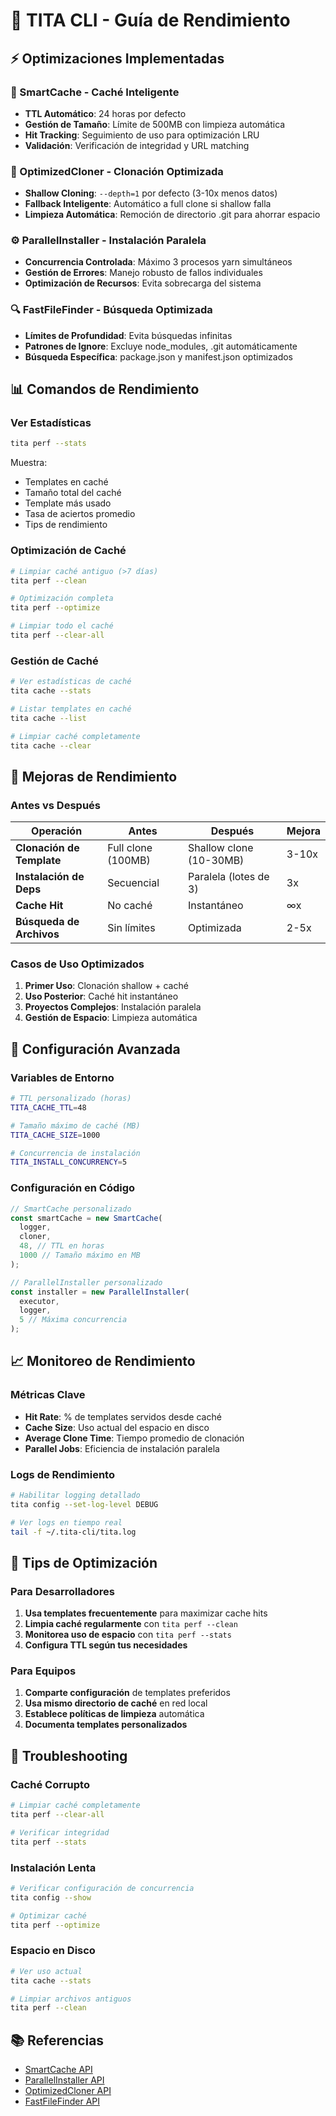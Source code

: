 # 🚀 TITA CLI - Guía de Rendimiento

## ⚡ Optimizaciones Implementadas

### 🧠 SmartCache - Caché Inteligente
- **TTL Automático**: 24 horas por defecto
- **Gestión de Tamaño**: Límite de 500MB con limpieza automática
- **Hit Tracking**: Seguimiento de uso para optimización LRU
- **Validación**: Verificación de integridad y URL matching

### 🔄 OptimizedCloner - Clonación Optimizada
- **Shallow Cloning**: `--depth=1` por defecto (3-10x menos datos)
- **Fallback Inteligente**: Automático a full clone si shallow falla
- **Limpieza Automática**: Remoción de directorio .git para ahorrar espacio

### ⚙️ ParallelInstaller - Instalación Paralela
- **Concurrencia Controlada**: Máximo 3 procesos yarn simultáneos
- **Gestión de Errores**: Manejo robusto de fallos individuales
- **Optimización de Recursos**: Evita sobrecarga del sistema

### 🔍 FastFileFinder - Búsqueda Optimizada
- **Límites de Profundidad**: Evita búsquedas infinitas
- **Patrones de Ignore**: Excluye node_modules, .git automáticamente
- **Búsqueda Específica**: package.json y manifest.json optimizados

## 📊 Comandos de Rendimiento

### Ver Estadísticas
```bash
tita perf --stats
```
Muestra:
- Templates en caché
- Tamaño total del caché
- Template más usado
- Tasa de aciertos promedio
- Tips de rendimiento

### Optimización de Caché
```bash
# Limpiar caché antiguo (>7 días)
tita perf --clean

# Optimización completa
tita perf --optimize

# Limpiar todo el caché
tita perf --clear-all
```

### Gestión de Caché
```bash
# Ver estadísticas de caché
tita cache --stats

# Listar templates en caché
tita cache --list

# Limpiar caché completamente
tita cache --clear
```

## 🎯 Mejoras de Rendimiento

### Antes vs Después

| Operación | Antes | Después | Mejora |
|-----------|-------|---------|--------|
| **Clonación de Template** | Full clone (100MB) | Shallow clone (10-30MB) | 3-10x |
| **Instalación de Deps** | Secuencial | Paralela (lotes de 3) | 3x |
| **Cache Hit** | No caché | Instantáneo | ∞x |
| **Búsqueda de Archivos** | Sin límites | Optimizada | 2-5x |

### Casos de Uso Optimizados

1. **Primer Uso**: Clonación shallow + caché
2. **Uso Posterior**: Caché hit instantáneo
3. **Proyectos Complejos**: Instalación paralela
4. **Gestión de Espacio**: Limpieza automática

## 🔧 Configuración Avanzada

### Variables de Entorno
```bash
# TTL personalizado (horas)
TITA_CACHE_TTL=48

# Tamaño máximo de caché (MB)
TITA_CACHE_SIZE=1000

# Concurrencia de instalación
TITA_INSTALL_CONCURRENCY=5
```

### Configuración en Código
```typescript
// SmartCache personalizado
const smartCache = new SmartCache(
  logger, 
  cloner, 
  48, // TTL en horas
  1000 // Tamaño máximo en MB
);

// ParallelInstaller personalizado
const installer = new ParallelInstaller(
  executor, 
  logger, 
  5 // Máxima concurrencia
);
```

## 📈 Monitoreo de Rendimiento

### Métricas Clave
- **Hit Rate**: % de templates servidos desde caché
- **Cache Size**: Uso actual del espacio en disco
- **Average Clone Time**: Tiempo promedio de clonación
- **Parallel Jobs**: Eficiencia de instalación paralela

### Logs de Rendimiento
```bash
# Habilitar logging detallado
tita config --set-log-level DEBUG

# Ver logs en tiempo real
tail -f ~/.tita-cli/tita.log
```

## 🚀 Tips de Optimización

### Para Desarrolladores
1. **Usa templates frecuentemente** para maximizar cache hits
2. **Limpia caché regularmente** con `tita perf --clean`
3. **Monitorea uso de espacio** con `tita perf --stats`
4. **Configura TTL según tus necesidades**

### Para Equipos
1. **Comparte configuración** de templates preferidos
2. **Usa mismo directorio de caché** en red local
3. **Establece políticas de limpieza** automática
4. **Documenta templates personalizados**

## 🐛 Troubleshooting

### Caché Corrupto
```bash
# Limpiar caché completamente
tita perf --clear-all

# Verificar integridad
tita perf --stats
```

### Instalación Lenta
```bash
# Verificar configuración de concurrencia
tita config --show

# Optimizar caché
tita perf --optimize
```

### Espacio en Disco
```bash
# Ver uso actual
tita cache --stats

# Limpiar archivos antiguos
tita perf --clean
```

## 📚 Referencias

- [SmartCache API](./src/utils/smart-cache.ts)
- [ParallelInstaller API](./src/utils/parallel-installer.ts)
- [OptimizedCloner API](./src/utils/optimized-cloner.ts)
- [FastFileFinder API](./src/utils/fast-file-finder.ts)
